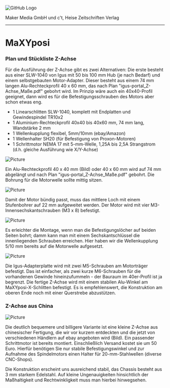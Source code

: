 ![GitHub Logo](http://www.heise.de/make/icons/make_logo.png)

Maker Media GmbH und c't, Heise Zeitschriften Verlag

***

# MaXYposi

### Plan und Stückliste Z-Achse

Für die Ausführung der Z-Achse gibt es zwei Alternativen: Die erste besteht aus einer SLW-1040 von Igus mit 50 bis 100 mm Hub (je nach Bedarf) und einem selbstgebauten Motor-Adapter. Dieser besteht aus einem 74 mm langen Alu-Rechteckprofil 40 x 60 mm, das nach Plan "igus-portal_Z-Achse_Maße.pdf" gebohrt wird. Im Prinzip wäre auch ein 40x40-Profil geeignet, dann wird es für die Befestigungsschrauben des Motors aber schon etwas eng.

- 1 Linearschlitten SLW-1040, komplett mit Endplatten und Gewindespindel TR10x2
- 1 Aluminium-Rechteckprofil 40x40 bis 40x60 mm, 74 mm lang, Wandstärke 2 mm
- 1 Wellenkupplung flexibel, 5mm/10mm (ebay/Amazon)
- 1 Wellenhalter SH20 (für Befestigung von Proxon-Motoren)
- 1 Schrittmotor NEMA 17 mit 5-mm-Welle, 1,25A bis 2,5A Strangstrom (d.h. gleiche Ausführung wie X/Y-Achse)

![Picture](https://github.com/heise/MaXYposi/blob/master/z_01.JPG)

Ein Alu-Rechteckprofil 40 x 40 mm (Bild) oder 40 x 60 mm wird auf 74 mm abgelängt und nach Plan "igus-portal_Z-Achse_Maße.pdf" gebohrt. Die Bohrung für die Motorwelle sollte mittig sitzen.

![Picture](https://github.com/heise/MaXYposi/blob/master/z_02.JPG)

Damit der Motor bündig passt, muss das mittlere Loch mit einem Stufenbohrer auf 22 mm aufgeweitet werden. Der Motor wird mit vier M3-Innensechskantschrauben (M3 x 8) befestigt.

![Picture](https://github.com/heise/MaXYposi/blob/master/z_04.JPG)

Es erleichter die Montage, wenn man die Befestigungslöcher auf beiden Seiten bohrt; damm kann man mit einem Sechskantschlüssel die innenliegenden Schrauben erreichen. Hier haben wir die Wellenkupplung 5/10 mm bereits auf die Motorwelle aufgesetzt.

![Picture](https://github.com/heise/MaXYposi/blob/master/z_06.JPG)

Die Igus-Adapterplatte wird mit zwei M5-Schrauben am Motorträger befestigt. Das ist einfacher, als zwei kurze M6-Schrauben für die vorhandenen Gewinde hineinzufummeln - der Bauraum im 40er-Profil ist ja begrenzt. Die fertige Z-Achse wird mit einem stabilen Alu-Winkel am MaXYposi-X-Schlitten befestigt. Es is empfehlenswert, die Konstruktion am oberen Ende noch mit einer Querstrebe abzustützen.

### Z-Achse aus China

![Picture](https://github.com/heise/MaXYposi/blob/master/z_china_k.JPG)

Die deutlich bequemere und billigere Variante ist eine kleine Z-Achse aus chinesischer Fertigung, die wir vor kurzem entdeckten und die jetzt von verschiedenen Händlern auf ebay angeboten wird (Bild). Ein passender Schrittmotor ist bereits montiert. Einschließlich Versand kostet sie um 50 Euro. Hierfür benötigen Sie nur stabile Befestigungswinkel und zur Aufnahme des Spindelmotors einen Halter für 20-mm-Stahlwellen (diverse CNC-Shops).

Die Konstruktion erscheint uns ausreichend stabil, das Chassis besteht aus 3 mm starkem Edelstahl. Auf kleine Ungenauigkeiten hinsichtlich der Maßhaltigkeit und Rechtwinkligkeit muss man hierbei hinwegsehen.


